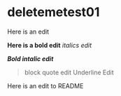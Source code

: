 # deletemetest01

Here is an edit

**Here is a bold edit**
*italics edit*

***Bold intalic edit***
> block quote edit
<span style="text-decoration:uderline">Underline Edit</span>

Here is an edit to README

